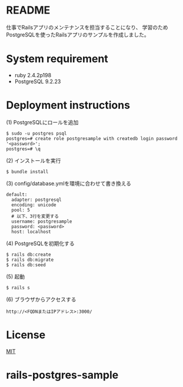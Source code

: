 # README

仕事でRailsアプリのメンテナンスを担当することになり、
学習のためPostgreSQLを使ったRailsアプリのサンプルを作成しました。

# System requirement

- ruby 2.4.2p198
- PostgreSQL 9.2.23

# Deployment instructions

(1) PostgreSQLにロールを追加

	$ sudo -u postgres psql
	postgres=# create role postgresample with createdb login password '<password>';
	postgres=# \q

(2) インストールを実行

	$ bundle install

(3) config/database.ymlを環境に合わせて書き換える

	default:
	  adapter: postgresql
	  encoding: unicode
	  pool: 5
	  # 以下、3行を変更する
	  username: postgresample
	  password: <password>
	  host: localhost

(4) PostgreSQLを初期化する

	$ rails db:create
	$ rails db:migrate
	$ rails db:seed

(5) 起動

	$ rails s

(6) ブラウザからアクセスする

	http://<FQDNまたはIPアドレス>:3000/

# License

[MIT](https://github.com/tcnksm/tool/blob/master/LICENCE)

# rails-postgres-sample
